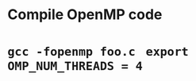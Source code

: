 <h1>Compile OpenMP code<h1>
<code>gcc -fopenmp foo.c </code>
<code>export OMP_NUM_THREADS = 4 </code>
